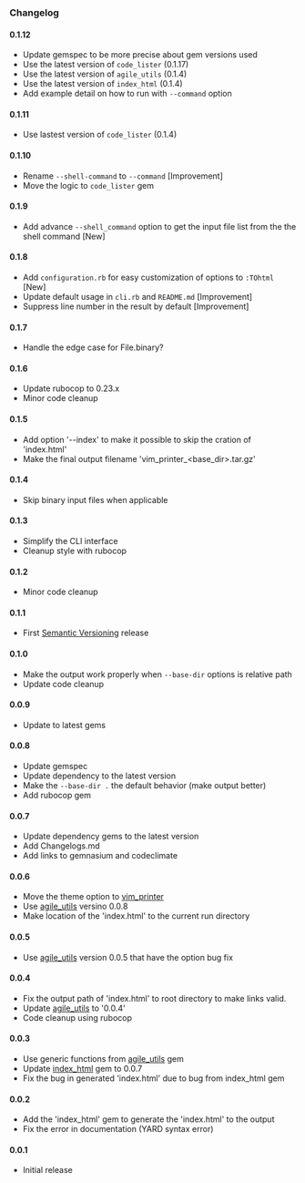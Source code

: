 ### Changelog

#### 0.1.12

- Update gemspec to be more precise about gem versions used
- Use the latest version of `code_lister` (0.1.17)
- Use the latest version of `agile_utils` (0.1.4)
- Use the latest version of `index_html` (0.1.4)
- Add example detail on how to run with `--command` option

#### 0.1.11

- Use lastest version of `code_lister` (0.1.4)

#### 0.1.10

- Rename `--shell-command` to `--command` [Improvement]
- Move the logic to `code_lister` gem

#### 0.1.9

- Add advance `--shell_command` option to get the input file list from the the shell command [New]

#### 0.1.8

- Add `configuration.rb` for easy customization of options to `:TOhtml` [New]
- Update default usage in `cli.rb` and `README.md` [Improvement]
- Suppress line number in the result by default [Improvement]

#### 0.1.7

- Handle the edge case for File.binary?

#### 0.1.6

- Update rubocop to 0.23.x
- Minor code cleanup

#### 0.1.5

- Add option '--index' to make it possible to skip the cration of 'index.html'
- Make the final output filename 'vim_printer_<base_dir>.tar.gz'

#### 0.1.4

- Skip binary input files when applicable

#### 0.1.3

- Simplify the CLI interface
- Cleanup style with rubocop

#### 0.1.2

- Minor code cleanup

#### 0.1.1

- First [Semantic Versioning][] release

#### 0.1.0

- Make the output work properly when `--base-dir` options is relative path
- Update code cleanup

#### 0.0.9

- Update to latest gems

#### 0.0.8

- Update gemspec
- Update dependency to the latest version
- Make the `--base-dir .` the default behavior (make output better)
- Add rubocop gem

#### 0.0.7

- Update dependency gems to the latest version
- Add Changelogs.md
- Add links to gemnasium and codeclimate

#### 0.0.6

- Move the theme option to [vim_printer][]
- Use [agile_utils][] versino 0.0.8
- Make location of the 'index.html' to the current run directory

#### 0.0.5

- Use [agile_utils][] version 0.0.5 that have the option bug fix

#### 0.0.4

- Fix the output path of 'index.html' to root directory to make links valid.
- Update [agile_utils][] to '0.0.4'
- Code cleanup using rubocop

#### 0.0.3

- Use generic functions from [agile_utils][] gem
- Update [index_html][] gem to 0.0.7
- Fix the bug in generated 'index.html' due to bug from index_html gem

#### 0.0.2

- Add the 'index_html' gem to generate the 'index.html' to the output
- Fix the error in documentation (YARD syntax error)

#### 0.0.1

- Initial release

[agile_utils]: https://rubygems.org/gems/agile_utils
[index_html]: https://rubygems.org/gems/index_html
[vim_printer]: https://rubygems.org/gems/vim_printer
[Semantic Versioning]: http://semver.org
